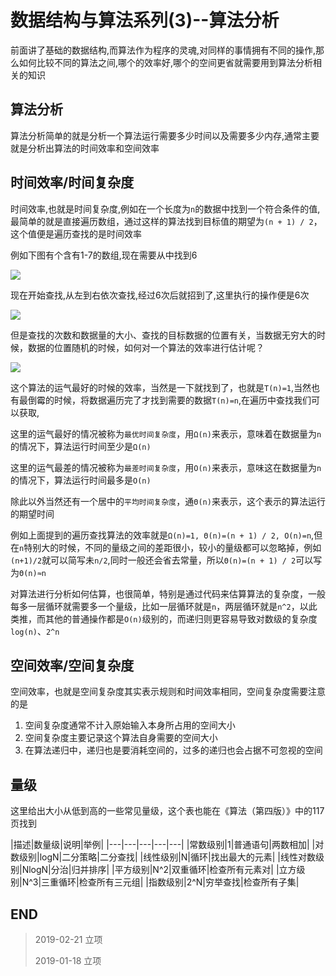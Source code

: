 # 数据结构与算法系列(3)--算法分析

前面讲了基础的数据结构,而算法作为程序的灵魂,对同样的事情拥有不同的操作,那么如何比较不同的算法之间,哪个的效率好,哪个的空间更省就需要用到算法分析相关的知识

## 算法分析

算法分析简单的就是分析一个算法运行需要多少时间以及需要多少内存,通常主要就是分析出算法的时间效率和空间效率

## 时间效率/时间复杂度

时间效率,也就是时间复杂度,例如在一个长度为`n`的数据中找到一个符合条件的值,最简单的就是直接遍历数组，通过这样的算法找到目标值的期望为`(n + 1) / 2`，这个值便是遍历查找的是时间效率

例如下图有个含有1-7的数组,现在需要从中找到6

![](http://blog-cdn.chenxiyuan.fun/2019-2-21/2c9e2dab-cf07-4806-9914-967db4d5924b.png)

现在开始查找,从左到右依次查找,经过6次后就招到了,这里执行的操作便是6次

![](http://blog-cdn.chenxiyuan.fun/2019-2-21/41d717f2-a9a9-4eb5-b447-70ada4dff90e.png)

但是查找的次数和数据量的大小、查找的目标数据的位置有关，当数据无穷大的时候，数据的位置随机的时候，如何对一个算法的效率进行估计呢？

![](http://blog-cdn.chenxiyuan.fun/2019-2-21/180107e8-ce3c-4c1a-ae4f-61eb8ac9a83c.png)

这个算法的运气最好的时候的效率，当然是一下就找到了，也就是`T(n)=1`,当然也有最倒霉的时候，将数据遍历完了才找到需要的数据`T(n)=n`,在遍历中查找我们可以获取,

这里的运气最好的情况被称为`最优时间复杂度`，用`Ω(n)`来表示，意味着在数据量为`n`的情况下，算法运行时间至少是`Ω(n)`

这里的运气最差的情况被称为`最差时间复杂度`，用`O(n)`来表示，意味这在数据量为`n`的情况下，算法运行时间最多是`O(n)`

除此以外当然还有一个居中的`平均时间复杂度`，通`Θ(n)`来表示，这个表示的算法运行的期望时间

例如上面提到的遍历查找算法的效率就是`Ω(n)=1, Θ(n)=(n + 1) / 2, O(n)=n`,但在`n`特别大的时候，不同的量级之间的差距很小，较小的量级都可以忽略掉，例如`(n+1)/2`就可以简写未`n/2`,同时一般还会省去常量，所以`Θ(n)=(n + 1) / 2`可以写为`Θ(n)≈n`

对算法进行分析如何估算，也很简单，特别是通过代码来估算算法的复杂度，一般每多一层循环就需要多一个量级，比如一层循环就是`n`，两层循环就是`n^2`，以此类推，而其他的普通操作都是`O(n)`级别的，而递归则更容易导致对数级的复杂度`log(n)`、`2^n`

## 空间效率/空间复杂度

空间效率，也就是空间复杂度其实表示规则和时间效率相同，空间复杂度需要注意的是

1.  空间复杂度通常不计入原始输入本身所占用的空间大小
2.  空间复杂度主要记录这个算法自身需要的空间大小
3.  在算法递归中，递归也是要消耗空间的，过多的递归也会占据不可忽视的空间

## 量级

这里给出大小从低到高的一些常见量级，这个表也能在《算法（第四版）》中的117页找到

|描述|数量级|说明|举例|
|---|---|---|---|---|
|常数级别|1|普通语句|两数相加|
|对数级别|logN|二分策略|二分查找|
|线性级别|N|循环|找出最大的元素|
|线性对数级别|NlogN|分治|归并排序|
|平方级别|N^2|双重循环|检查所有元素对|
|立方级别|N^3|三重循环|检查所有三元组|
|指数级别|2^N|穷举查找|检查所有子集|

## END

>   2019-02-21  立项
> 
>   2019-01-18  立项